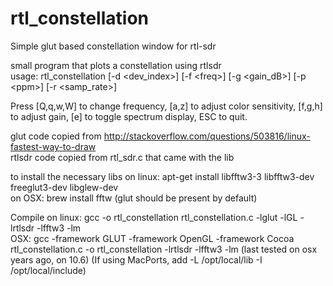 # rtl_constellation
Simple glut based constellation window for rtl-sdr

small program that plots a constellation using rtlsdr  
usage: rtl_constellation [-d &lt;dev_index&gt;] [-f &lt;freq&gt;] [-g &lt;gain_dB&gt;] [-p &lt;ppm&gt;] [-r &lt;samp_rate&gt;]

Press [Q,q,w,W] to change frequency, [a,z] to adjust color sensitivity, [f,g,h] to adjust gain, [e] to toggle spectrum display, ESC to quit.

glut code copied from http://stackoverflow.com/questions/503816/linux-fastest-way-to-draw  
rtlsdr code copied from rtl_sdr.c that came with the lib  

to install the necessary libs on linux: apt-get install libfftw3-3 libfftw3-dev freeglut3-dev libglew-dev  
on OSX: brew install fftw (glut should be present by default)  

Compile on linux: gcc -o rtl_constellation rtl_constellation.c -lglut -lGL -lrtlsdr -lfftw3 -lm  
OSX: gcc -framework GLUT -framework OpenGL -framework Cocoa rtl_constellation.c -o rtl_constellation -lrtlsdr -lfftw3 -lm
(last tested on osx years ago, on 10.6) (If using MacPorts, add -L /opt/local/lib -I /opt/local/include)
